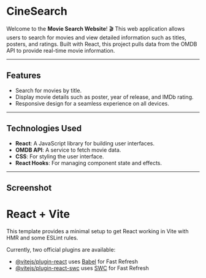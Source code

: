 # CineSearch

Welcome to the **Movie Search Website**! 🎬 This web application allows users to search for movies and view detailed information such as titles, posters, and ratings. Built with React, this project pulls data from the OMDB API to provide real-time movie information.

---

## Features

- Search for movies by title.
- Display movie details such as poster, year of release, and IMDb rating.
- Responsive design for a seamless experience on all devices.

---

## Technologies Used

- **React**: A JavaScript library for building user interfaces.
- **OMDB API**: A service to fetch movie data.
- **CSS**: For styling the user interface.
- **React Hooks**: For managing component state and effects.

---
## Screenshot 


# React + Vite

This template provides a minimal setup to get React working in Vite with HMR and some ESLint rules.

Currently, two official plugins are available:

- [@vitejs/plugin-react](https://github.com/vitejs/vite-plugin-react/blob/main/packages/plugin-react/README.md) uses [Babel](https://babeljs.io/) for Fast Refresh
- [@vitejs/plugin-react-swc](https://github.com/vitejs/vite-plugin-react-swc) uses [SWC](https://swc.rs/) for Fast Refresh
